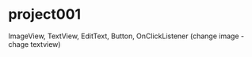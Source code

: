 # project001
ImageView, TextView, EditText, Button, OnClickListener (change image - chage textview)
